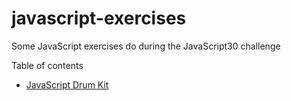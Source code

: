 # javascript-exercises

Some JavaScript exercises do during the JavaScript30 challenge

Table of contents

- [JavaScript Drum Kit](https://github.com/MiyuHmt/javascript-exercises/tree/master/JavaScriptDrumKit)
